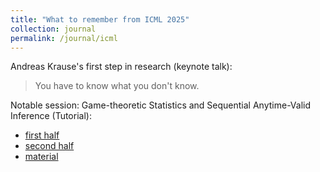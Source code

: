 ```yaml
---
title: "What to remember from ICML 2025"
collection: journal
permalink: /journal/icml
---
```


Andreas Krause's first step in research (keynote talk): 
> You have to know what you don't know.

Notable session:
Game-theoretic Statistics and Sequential Anytime-Valid Inference (Tutorial):
- [first half](https://stat.cmu.edu/~aramdas/icml25/ramdas1.pdf)
- [second half](https://stat.cmu.edu/~aramdas/icml25/ramdas2.pdf)
- [material](https://stat.cmu.edu/~aramdas/icml25/evalue-checklist.pdf)